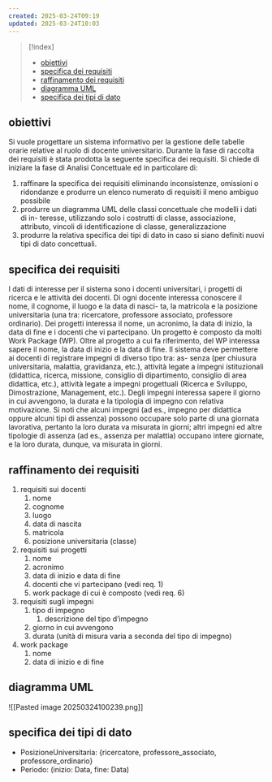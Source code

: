 ```yaml
---
created: 2025-03-24T09:19
updated: 2025-03-24T10:03
---
```

>[!index]
>- [obiettivi](#obiettivi)
>- [specifica dei requisiti](#specifica%20dei%20requisiti)
>- [raffinamento dei requisiti](#raffinamento%20dei%20requisiti)
>- [diagramma UML](#diagramma%20UML)
>- [specifica dei tipi di dato](#specifica%20dei%20tipi%20di%20dato)
## obiettivi
Si vuole progettare un sistema informativo per la gestione delle tabelle orarie relative al
ruolo di docente universitario.
Durante la fase di raccolta dei requisiti è stata prodotta la seguente specifica dei
requisiti.
Si chiede di iniziare la fase di Analisi Concettuale ed in particolare di:
1. raffinare la specifica dei requisiti eliminando inconsistenze, omissioni o ridondanze
e produrre un elenco numerato di requisiti il meno ambiguo possibile
2. produrre un diagramma UML delle classi concettuale che modelli i dati di in-
teresse, utilizzando solo i costrutti di classe, associazione, attributo, vincoli di
identificazione di classe, generalizzazione
3. produrre la relativa specifica dei tipi di dato in caso si siano definiti nuovi tipi di
dato concettuali.
## specifica dei requisiti
I dati di interesse per il sistema sono i docenti universitari, i progetti di ricerca e le
attività dei docenti.
Di ogni docente interessa conoscere il nome, il cognome, il luogo e la data di nasci- ta, la matricola e la posizione universitaria (una tra: ricercatore, professore associato, professore ordinario).
Dei progetti interessa il nome, un acronimo, la data di inizio, la data di fine e i
docenti che vi partecipano.
Un progetto è composto da molti Work Package (WP). Oltre al progetto a cui fa
riferimento, del WP interessa sapere il nome, la data di inizio e la data di fine.
Il sistema deve permettere ai docenti di registrare impegni di diverso tipo tra: as-
senza (per chiusura universitaria, malattia, gravidanza, etc.), attività legate a impegni istituzionali (didattica, ricerca, missione, consiglio di dipartimento, consiglio di area didattica, etc.), attività legate a impegni progettuali (Ricerca e Sviluppo, Dimostrazione, Management, etc.).
Degli impegni interessa sapere il giorno in cui avvengono, la durata e la tipologia
di impegno con relativa motivazione. Si noti che alcuni impegni (ad es., impegno per
didattica oppure alcuni tipi di assenza) possono occupare solo parte di una giornata
lavorativa, pertanto la loro durata va misurata in giorni; altri impegni ed altre tipologie di assenza (ad es., assenza per malattia) occupano intere giornate, e la loro durata, dunque, va misurata in giorni.
## raffinamento dei requisiti
1. requisiti sui docenti
	1. nome
	2. cognome
	3. luogo
	4. data di nascita
	5. matricola
	6. posizione universitaria (classe)
2. requisiti sui progetti
	1. nome
	2. acronimo
	3. data di inizio e data di fine
	4. docenti che vi partecipano (vedi req. 1)
	5. work package di cui è composto (vedi req. 6)
3. requisiti sugli impegni 
	1. tipo di impegno 
		1. descrizione del tipo d’impegno
	2. giorno in cui avvengono
	3. durata (unità di misura varia a seconda del tipo di impegno)
4. work package 
	1. nome
	2. data di inizio e di fine
## diagramma UML
![[Pasted image 20250324100239.png]]
## specifica dei tipi di dato
- PosizioneUniversitaria: {ricercatore, professore_associato, professore_ordinario}
- Periodo: (inizio: Data, fine: Data)